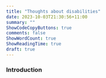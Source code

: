 ```yaml
---
title: "Thoughts about disabilities"
date: 2023-10-03T21:30:56+11:00
summary: ""
ShowCodeCopyButtons: true
comments: false
ShowWordCount: true
ShowReadingTime: true
draft: true
---
```


### Introduction

